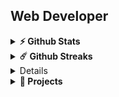 <h2>Web Developer</h2>

<!--- a
### 🛠 &nbsp;Tech Stack

![Python](https://img.shields.io/badge/-Python-05122A?style=flat&logo=python)&nbsp;
![JavaScript](https://img.shields.io/badge/-JavaScript-05122A?style=flat&logo=javascript)&nbsp;
![React](https://img.shields.io/badge/-React-05122A?style=flat&logo=react)&nbsp;
![Bootstrap](https://img.shields.io/badge/-Bootstrap-05122A?style=flat&logo=bootstrap&logoColor=563D7C)\
![HTML](https://img.shields.io/badge/-HTML-05122A?style=flat&logo=HTML5)&nbsp;
![CSS](https://img.shields.io/badge/-CSS-05122A?style=flat&logo=CSS3&logoColor=1572B6)&nbsp;
![Git](https://img.shields.io/badge/-Git-05122A?style=flat&logo=git)&nbsp;
![GitHub](https://img.shields.io/badge/-GitHub-05122A?style=flat&logo=github)&nbsp;
![Visual Studio Code](https://img.shields.io/badge/-Visual%20Studio%20Code-05122A?style=flat&logo=visual-studio-code&logoColor=007ACC)&nbsp;
![Photoshop](https://img.shields.io/badge/-Photoshop-05122A?style=flat&logo=adobe-photoshop)&nbsp;



### Projects and Dev Stuffs:
-->
<details>	
  <summary><b>⚡ Github Stats</b></summary>
  
  <br />
  
  <p align="center">
<a href="https://github.com/LashaMarkhvaidze">
  <img width="400em" height="180em" src="https://github-readme-stats-eight-theta.vercel.app/api?username=LashaMarkhvaidze&show_icons=true&theme=algolia&include_all_commits=true&count_private=true"/>
  <img width="400em" height="180em" src="https://github-readme-stats-eight-theta.vercel.app/api/top-langs/?username=LashaMarkhvaidze&layout=compact&langs_count=8&theme=algolia"/>
</a>
</p>
</details>
     
<details>
 <summary><b>☄️ Github Streaks</b></summary>

  <br />
  
  <img height="180em" src="https://github-readme-streak-stats.herokuapp.com/?user=LashaMarkhvaidze&hide_border=true" />
</details>
<details>
  <br />

[![Github activity graph](https://activity-graph.herokuapp.com/graph?username=LashaMarkhvaidze&theme=github&custom_title=Contribution%20Graph&hide_border=true)](https://github.com/ashutosh00710/github-readme-activity-graph)
  
    <br />

</details>
<details>
 <summary><b>🤖 Projects</b></summary>

  <br />
  
  <a href="https://github.com/LashaMarkhvaidze/Projects/blob/main/README.md"><b>Detailed Projects 👈</b></a>
  
  <ul>
   <li> <a href="https://lashamarkhvaidze.github.io/Vepkhistkaosani/"><b>Vepkhistkaosani</b></a> </li>
   <li> <a href="https://lashamarkhvaidze.github.io/Chakrulo/"><b>Chakrulo</b></a> </li>
   <li> <a href="https://lashamarkhvaidze.github.io/True-Kartvelian/"><b>True Kartvelian</b></a> </li>
   <li> <a href="https://lashamarkhvaidze.github.io/CPPC/"><b>Car Plate Price Calculator</b></a> </li>
   <li> <a href="https://github.com/LashaMarkhvaidze/LinkShortener"><b>Link Shortener</b></a> </li>
   <li> <a href="https://github.com/LashaMarkhvaidze/Chess-Board"><b>Chess Board</b></a> </li>
   <li> <a href="https://github.com/LashaMarkhvaidze/Top-10-Crypto-API"><b>Top 10 Crypto Api</b></a> </li>

  </ul>
</details>

